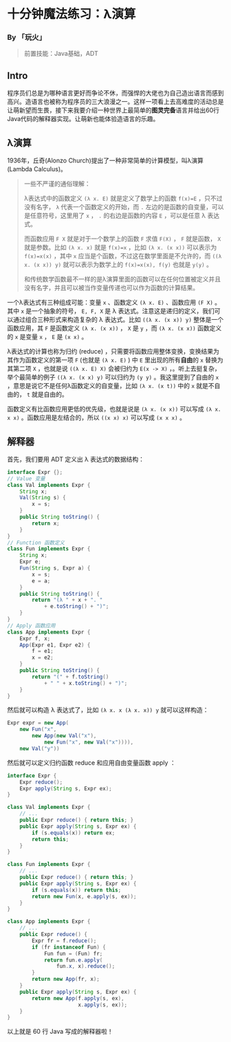 # 十分钟魔法练习：λ演算

### By 「玩火」

> 前置技能：Java基础，ADT

## Intro

程序员们总是为哪种语言更好而争论不休，而强悍的大佬也为自己造出语言而感到高兴。造语言也被称为程序员的三大浪漫之一。这样一项看上去高难度的活动总是让萌新望而生畏，接下来我要介绍一种世界上最简单的**图灵完备**语言并给出60行Java代码的解释器实现。让萌新也能体验造语言的乐趣。

## λ演算

1936年，丘奇(Alonzo Church)提出了一种非常简单的计算模型，叫λ演算(Lambda Calculus)。

> 一些不严谨的通俗理解：
>
> λ表达式中的函数定义 `(λ x. E)` 就是定义了数学上的函数 `f(x)=E` ，只不过没有名字， `λ` 代表一个函数定义的开始，而 `.` 左边的是函数的自变量，可以是任意符号，这里用了 `x` ， `.` 的右边是函数的内容 `E` ，可以是任意 λ 表达式。
>
> 而函数应用 `F X` 就是对于一个数学上的函数 `F` 求值 `F(X)` ， `F` 就是函数， `X` 就是参数。比如 `(λ x. x)` 就是 `f(x)=x` ，比如 `(λ x. (x x))` 可以表示为 `f(x)=x(x)` ，其中 `x` 应当是个函数，不过这在数学里面是不允许的，而 `((λ x. (x x)) y)` 就可以表示为数学上的 `f(x)=x(x), f(y)` 也就是 `y(y)` 。
>
> 和传统数学函数最不一样的是λ演算里面的函数可以在任何位置被定义并且没有名字，并且可以被当作变量传递也可以作为函数的计算结果。

一个λ表达式有三种组成可能：变量 `x` 、函数定义 `(λ x. E)` 、函数应用 `(F X)` 。其中 `x` 是一个抽象的符号， `E, F, X` 是 λ 表达式。注意这是递归的定义，我们可以通过组合三种形式来构造复杂的 λ 表达式。比如 `((λ x. (x x)) y)` 整体是一个函数应用，其 `F` 是函数定义 `(λ x. (x x))` ， `X` 是 `y` ，而 `(λ x. (x x))` 函数定义的 `x` 是变量 `x` ， `E` 是 `(x x)` 。

λ表达式的计算也称为归约 (reduce) ，只需要将函数应用整体变换，变换结果为其作为函数定义的第一项 `F` (也就是 `(λ x. E)` ) 中 `E` 里出现的所有**自由**的 `x` 替换为其第二项 `X` ，也就是说 `((λ x. E) X)` 会被归约为 `E(x -> X)` ，。听上去挺复杂，举个最简单的例子 `((λ x. (x x) y)` 可以归约为 `(y y)` 。我这里提到了自由的 `x` ，意思是说它不是任何λ函数定义的自变量，比如 `(λ x. (x t))` 中的 `x` 就是不自由的， `t` 就是自由的。

函数定义有比函数应用更低的优先级，也就是说是 `(λ x. (x x))` 可以写成 `(λ x. x x)` 。函数应用是左结合的，所以 `((x x) x)` 可以写成 `(x x x)` 。

## 解释器

首先，我们要用 ADT 定义出 λ 表达式的数据结构：

```java
interface Expr {};
// Value 变量
class Val implements Expr {
    String x;
    Val(String s) {
        x = s;
    }
    public String toString() {
        return x;
    }
}
// Function 函数定义
class Fun implements Expr {
    String x;
    Expr e;
    Fun(String s, Expr a) {
        x = s;
        e = a;
    }
    public String toString() {
        return "(λ " + x + ". " 
            + e.toString() + ")";
    }
}
// Apply 函数应用
class App implements Expr {
    Expr f, x;
    App(Expr e1, Expr e2) {
        f = e1;
        x = e2;
    }
    public String toString() {
        return "(" + f.toString() 
            + " " + x.toString() + ")";
    }
}
```

然后就可以构造 λ 表达式了，比如 `(λ x. x (λ x. x)) y` 就可以这样构造：

```java
Expr expr = new App(
    new Fun("x", 
        new App(new Val("x"), 
            new Fun("x", new Val("x")))), 
    new Val("y"))
```

然后就可以定义归约函数 reduce 和应用自由变量函数 apply ：

```java
interface Expr {
    Expr reduce();
    Expr apply(String s, Expr ex);
}

class Val implements Expr {
    // ...
    public Expr reduce() { return this; }
    public Expr apply(String s, Expr ex) {
        if (s.equals(x)) return ex;
        return this;
    }
}

class Fun implements Expr {
    // ...
    public Expr reduce() { return this; }
    public Expr apply(String s, Expr ex) {
        if (s.equals(x)) return this;
        return new Fun(x, e.apply(s, ex));
    }
}

class App implements Expr {
    // ...
    public Expr reduce() {
        Expr fr = f.reduce();
        if (fr instanceof Fun) {
            Fun fun = (Fun) fr;
            return fun.e.apply(
                fun.x, x).reduce();
        }
        return new App(fr, x);
    }
    public Expr apply(String s, Expr ex) {
        return new App(f.apply(s, ex),
                       x.apply(s, ex));
    }
}

```

以上就是 60 行 Java 写成的解释器啦！

